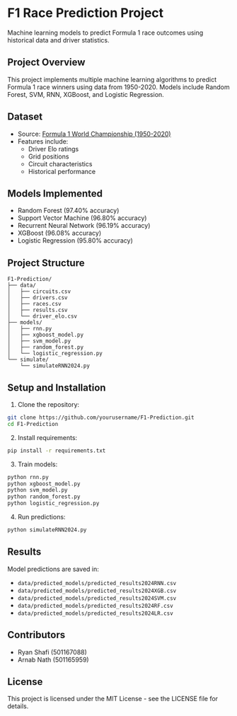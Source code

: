 # F1 Race Prediction Project

Machine learning models to predict Formula 1 race outcomes using historical data and driver statistics.

## Project Overview

This project implements multiple machine learning algorithms to predict Formula 1 race winners using data from 1950-2020. Models include Random Forest, SVM, RNN, XGBoost, and Logistic Regression.

## Dataset

- Source: [Formula 1 World Championship (1950-2020)](https://www.kaggle.com/datasets/rohanrao/formula-1-world-championship-1950-2020)
- Features include:
  - Driver Elo ratings
  - Grid positions
  - Circuit characteristics
  - Historical performance

## Models Implemented

- Random Forest (97.40% accuracy)
- Support Vector Machine (96.80% accuracy)
- Recurrent Neural Network (96.19% accuracy)
- XGBoost (96.08% accuracy)
- Logistic Regression (95.80% accuracy)

## Project Structure

```
F1-Prediction/
├── data/
│   ├── circuits.csv
│   ├── drivers.csv
│   ├── races.csv
│   ├── results.csv
│   └── driver_elo.csv
├── models/
│   ├── rnn.py
│   ├── xgboost_model.py
│   ├── svm_model.py
│   ├── random_forest.py
│   └── logistic_regression.py
└── simulate/
    └── simulateRNN2024.py
```

## Setup and Installation

1. Clone the repository:
```bash
git clone https://github.com/yourusername/F1-Prediction.git
cd F1-Prediction
```

2. Install requirements:
```bash
pip install -r requirements.txt
```

3. Train models:
```bash
python rnn.py
python xgboost_model.py
python svm_model.py
python random_forest.py
python logistic_regression.py
```

4. Run predictions:
```bash
python simulateRNN2024.py
```

## Results

Model predictions are saved in:
- `data/predicted_models/predicted_results2024RNN.csv`
- `data/predicted_models/predicted_results2024XGB.csv`
- `data/predicted_models/predicted_results2024SVM.csv`
- `data/predicted_models/predicted_results2024RF.csv`
- `data/predicted_models/predicted_results2024LR.csv`

## Contributors

- Ryan Shafi (501167088)
- Arnab Nath (501165959)

## License

This project is licensed under the MIT License - see the LICENSE file for details.
